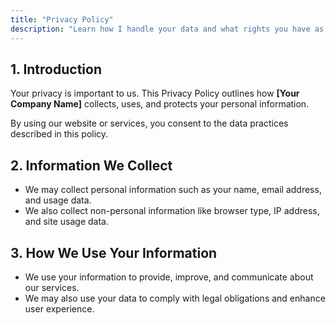 ```yaml
---
title: "Privacy Policy"
description: "Learn how I handle your data and what rights you have as a user."
---
```


## 1. Introduction
Your privacy is important to us. This Privacy Policy outlines how **[Your Company Name]** collects, uses, and protects your personal information.

By using our website or services, you consent to the data practices described in this policy.

## 2. Information We Collect
- We may collect personal information such as your name, email address, and usage data.
- We also collect non-personal information like browser type, IP address, and site usage data.

## 3. How We Use Your Information
- We use your information to provide, improve, and communicate about our services.
- We may also use your data to comply with legal obligations and enhance user experience.
